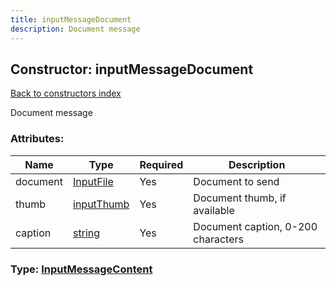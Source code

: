 ```yaml
---
title: inputMessageDocument
description: Document message
---
```

## Constructor: inputMessageDocument  
[Back to constructors index](index.md)



Document message

### Attributes:

| Name     |    Type       | Required | Description |
|----------|---------------|----------|-------------|
|document|[InputFile](../types/InputFile.md) | Yes|Document to send|
|thumb|[inputThumb](../constructors/inputThumb.md) | Yes|Document thumb, if available|
|caption|[string](../types/string.md) | Yes|Document caption, 0-200 characters|



### Type: [InputMessageContent](../types/InputMessageContent.md)


